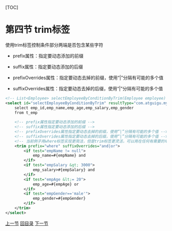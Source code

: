 [TOC]

# 第四节 trim标签

使用trim标签控制条件部分两端是否包含某些字符

- prefix属性：指定要动态添加的前缀

- suffix属性：指定要动态添加的后缀

- prefixOverrides属性：指定要动态去掉的前缀，使用“|”分隔有可能的多个值

- suffixOverrides属性：指定要动态去掉的后缀，使用“|”分隔有可能的多个值

  

```xml
<!-- List<Employee> selectEmployeeByConditionByTrim(Employee employee) -->
<select id="selectEmployeeByConditionByTrim" resultType="com.atguigu.mybatis.entity.Employee">
    select emp_id,emp_name,emp_age,emp_salary,emp_gender
    from t_emp
    
    <!-- prefix属性指定要动态添加的前缀 -->
    <!-- suffix属性指定要动态添加的后缀 -->
    <!-- prefixOverrides属性指定要动态去掉的前缀，使用“|”分隔有可能的多个值 -->
    <!-- suffixOverrides属性指定要动态去掉的后缀，使用“|”分隔有可能的多个值 -->
    <!-- 当前例子用where标签实现更简洁，但是trim标签更灵活，可以用在任何有需要的地方 -->
    <trim prefix="where" suffixOverrides="and|or">
        <if test="empName != null">
            emp_name=#{empName} and
        </if>
        <if test="empSalary &gt; 3000">
            emp_salary>#{empSalary} and
        </if>
        <if test="empAge &lt;= 20">
            emp_age=#{empAge} or
        </if>
        <if test="empGender=='male'">
            emp_gender=#{empGender}
        </if>
    </trim>
</select>
```



[上一节](verse03.html) [回目录](index.html) [下一节](verse05.html)
